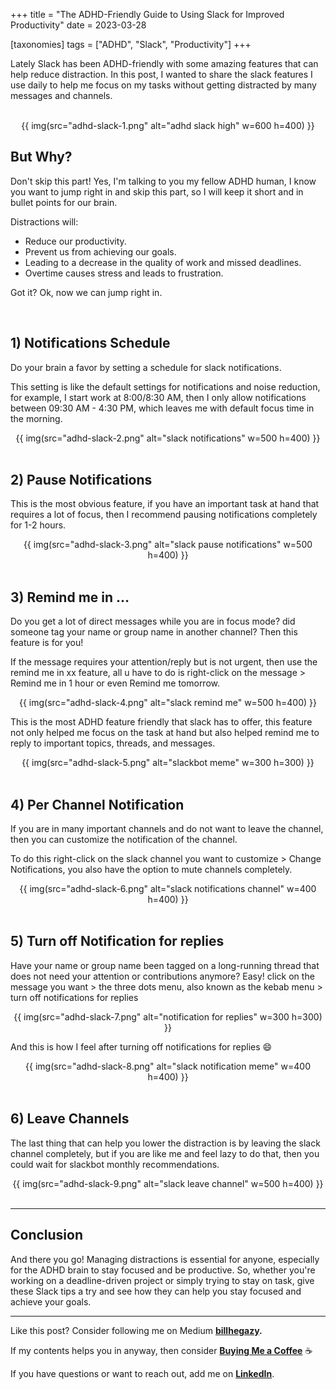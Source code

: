 +++
title = "The ADHD-Friendly Guide to Using Slack for Improved Productivity"
date = 2023-03-28

[taxonomies]
tags = ["ADHD", "Slack", "Productivity"]
+++

Lately Slack has been ADHD-friendly with some amazing features that can help reduce distraction. In this post, I wanted to share <!-- more --> the slack features I use daily to help me focus on my tasks without getting distracted by many messages and channels.

<br>

<div style="text-align: center;">
{{ img(src="adhd-slack-1.png" alt="adhd slack high" w=600 h=400) }}
</div>

## But Why?

Don't skip this part! Yes, I'm talking to you my fellow ADHD human, I know you want to jump right in and skip this part, so I will keep it short and in bullet points for our brain.

Distractions will:

- Reduce our productivity.
- Prevent us from achieving our goals.
- Leading to a decrease in the quality of work and missed deadlines.
- Overtime causes stress and leads to frustration.

Got it? Ok, now we can jump right in.

<br>

## 1) Notifications Schedule

Do your brain a favor by setting a schedule for slack notifications.

This setting is like the default settings for notifications and noise reduction, for example, I start work at 8:00/8:30 AM, then I only allow notifications between 09:30 AM - 4:30 PM, which leaves me with default focus time in the morning.

<div style="text-align: center;">
{{ img(src="adhd-slack-2.png" alt="slack notifications" w=500 h=400) }}
</div>

<br>

## 2) Pause Notifications

This is the most obvious feature, if you have an important task at hand that requires a lot of focus, then I recommend pausing notifications completely for 1-2 hours.

<div style="text-align: center;">
{{ img(src="adhd-slack-3.png" alt="slack pause notifications" w=500 h=400) }}
</div>

<br>

## 3) Remind me in …

Do you get a lot of direct messages while you are in focus mode? did someone tag your name or group name in another channel? Then 
this feature is for you!

If the message requires your attention/reply but is not urgent, then use the remind me in xx feature, all u have to do is right-click on the message > Remind me in 1 hour or even Remind me tomorrow.

<div style="text-align: center;">
{{ img(src="adhd-slack-4.png" alt="slack remind me" w=500 h=400) }}
</div>

This is the most ADHD feature friendly that slack has to offer, this feature not only helped me focus on the task at hand but also helped remind me to reply to important topics, threads, and messages.

<div style="text-align: center;">
{{ img(src="adhd-slack-5.png" alt="slackbot meme" w=300 h=300) }}
</div>

<br>

## 4) Per Channel Notification

If you are in many important channels and do not want to leave the channel, then you can customize the notification of the channel.

To do this right-click on the slack channel you want to customize > Change Notifications, you also have the option to mute channels completely.

<div style="text-align: center;">
{{ img(src="adhd-slack-6.png" alt="slack notifications channel" w=400 h=400) }}
</div>

<br>

## 5) Turn off Notification for replies

Have your name or group name been tagged on a long-running thread that does not need your attention or contributions anymore? Easy! click on the message you want > the three dots menu, also known as the kebab menu > turn off notifications for replies

<div style="text-align: center;">
{{ img(src="adhd-slack-7.png" alt="notification for replies" w=300 h=300) }}
</div>

And this is how I feel after turning off notifications for replies :smile:
<div style="text-align: center;">
{{ img(src="adhd-slack-8.png" alt="slack notification meme" w=400 h=400) }}
</div>

<br>

## 6) Leave Channels

The last thing that can help you lower the distraction is by leaving the slack channel completely, but if you are like me and feel lazy to do that, then you could wait for slackbot monthly recommendations.

<div style="text-align: center;">
{{ img(src="adhd-slack-9.png" alt="slack leave channel" w=500 h=400) }}
</div>

<br>

---

## Conclusion

And there you go! Managing distractions is essential for anyone, especially for the ADHD brain to stay focused and be productive. So, whether you're working on a deadline-driven project or simply trying to stay on task, give these Slack tips a try and see how they can help you stay focused and achieve your goals.

---

Like this post? Consider following me on Medium **[billhegazy](https://billhegazy.medium.com/).**

If my contents helps you in anyway, then consider **[Buying Me a Coffee](https://www.buymeacoffee.com/billhegazy)** :coffee:

If you have questions or want to reach out, add me on **[LinkedIn](https://www.linkedin.com/in/bhegazy/)**.